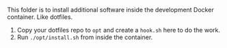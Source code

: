 This folder is to install additional software inside the development Docker container. Like dotfiles.

1. Copy your dotfiles repo to `opt` and create a `hook.sh` here to do the work.
2. Run `./opt/install.sh` from inside the container.
